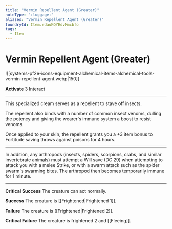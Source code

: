 ```yaml
---
title: "Vermin Repellent Agent (Greater)"
noteType: ":luggage:"
aliases: "Vermin Repellent Agent (Greater)"
foundryId: Item.rdauKQYEdvMmcbfo
tags:
  - Item
---
```


# Vermin Repellent Agent (Greater)
![[systems-pf2e-icons-equipment-alchemical-items-alchemical-tools-vermin-repellent-agent.webp|150]]

**Activate** 3 Interact

* * *

This specialized cream serves as a repellent to stave off insects.

The repellent also binds with a number of common insect venoms, dulling the potency and giving the wearer's immune system a boost to resist venoms.

Once applied to your skin, the repellent grants you a +3 item bonus to Fortitude saving throws against poisons for 4 hours.

* * *

In addition, any arthropods (insects, spiders, scorpions, crabs, and similar invertebrate animals) must attempt a Will save (DC 29) when attempting to attack you with a melee Strike, or with a swarm attack such as the spider swarm's swarming bites. The arthropod then becomes temporarily immune for 1 minute.

* * *

**Critical Success** The creature can act normally.

**Success** The creature is [[Frightened|Frightened 1]].

**Failure** The creature is [[Frightened|Frightened 2]].

**Critical Failure** The creature is frightened 2 and [[Fleeing]].
